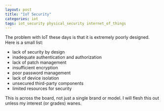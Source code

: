 ```yaml
---
layout: post
title: "IoT Security"
categories: iot
tags: iot_security physical_security internet_of_things
---
```


The problem with IoT these days is that it is extremely poorly designed. Here is a small list:

- lack of security by design
- inadequate authentication and authorization
- lack of patch management
- insufficient encryption
- poor password management
- lack of device isolation
- unsecured third-party components
- limited resources for security

This is across the board, not just a single brand or model. I will flesh this out unless my interest (or grades) wanes.

